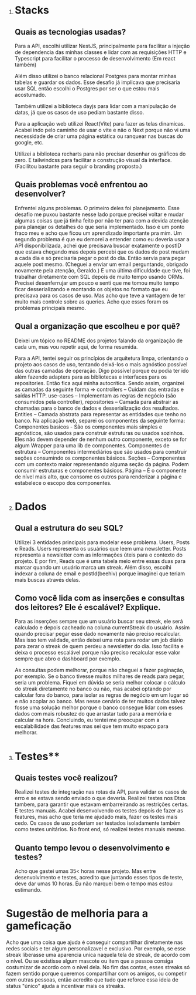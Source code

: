 1.  # **Stacks**

    ## Quais as tecnologias usadas?

    Para a API, escolhi utilizar NestJS, principalmente para facilitar a injeção de dependencia das minhas classes e lidar com as requisições HTTP e Typescript para facilitar o processo de desenvolvimento (Em react também)

    Além disso utilizei o banco relacional Postgres para montar minhas tabelas e guardar os dados. Esse desafio já implicava que precisaria usar SQL então escolhi o Postgres por ser o que estou mais acostumado.

    Também utilizei a biblioteca dayjs para lidar com a manipulação de datas, já que os casos de uso pediam bastante disso.

    Para a aplicação web utilizei React(Vite) para fazer as telas dinamicas. Acabei indo pelo caminho de usar o vite e não o Next porque não vi uma necessidade de criar uma página estática ou ranquear nas buscas do google, etc.

    Utilizei a biblioteca recharts para não precisar desenhar os gráficos do zero. E tailwindcss para facilitar a construção visual da interface. (Facilitou bastante para seguir o branding proposto.)

    ## Quais problemas você enfrentou ao desenvolver?

    Enfrentei alguns problemas. O primeiro deles foi planejamento. Esse desafio me puxou bastante nesse lado porque precisei voltar e mudar algumas coisas que já tinha feito por não ter para com a devida atenção para planejar os detalhes do que seria implementado. Isso é um ponto fraco meu e acho que ficou um aprendizado importante pra mim.
    Um segundo problema é que eu demorei a entender como eu deveria usar a API disponibilizada, achei que precisava buscar exatamente o postID que estava chegando mas depois percebi que os dados do post mudam a cada dia e só precisaria pegar o post do dia. Então servia para pegar aquele post mesmo. (Cheguei a enviar um email perguntando, obrigado novamente pela atenção, Geraldo.)
    E uma última dificuldade que tive, foi trabalhar diretamente com SQL depois de muito tempo usando ORMs. Precisei desenferrujar um pouco e senti que me tomou muito tempo ficar desserializando e montando os objetos no formato que eu precisava para os casos de uso. Mas acho que teve a vantagem de ter muito mais controle sobre as queries.
    Acho que esses foram os problemas principais mesmo.

    ## Qual a organização que escolheu e por quê?

    Deixei um tópico no README dos projetos falando da organização de cada um, mas vou repetir aqui, de forma resumida.

    Para a API, tentei seguir os princípios de arquitetura limpa, orientando o projeto aos casos de uso, tentando deixá-los o mais agnóstico possível das outras camadas de operação. Digo possível porque eu podia ter ido além fazendo adapters para as bibliotecas e interfaces para os repositories. Então fica aqui minha autocrítica. Sendo assim, organizei as camadas da seguinte forma => controllers – Cuidam das entradas e saídas HTTP. use-cases – Implementam as regras de negócio (são consumidos pela controller), repositories – Camada para abstrair as chamadas para o banco de dados e desserialização dos resultados. Entities – Camada abstrata para representar as entidades que tenho no banco.
    Na aplicação web, separei os componentes da seguinte forma: Componentes basicos - São os componentes mais simples e agnósticos, são usados para construir estruturas ou usados sozinhos. Eles não devem depender de nenhum outro componente, exceto se for algum Wrapper para uma lib de componentes. Componentes de estrutura – Componentes intermediários que são usados para construir seções consumindo os componentes básicos. Seções – Componentes com um contexto maior representando alguma seção da página. Podem consumir estruturas e componentes básicos. Página – É o componente de nível mais alto, que consome os outros para renderizar a página e estabelece o escopo dos componentes.

2.  # **Dados**

    ## Qual a estrutura do seu SQL?

    Utilizei 3 entidades principais para modelar esse problema. Users, Posts e Reads. Users representa os usuários que leem uma newsletter. Posts representa a newsletter com as informações úteis para o contexto do projeto. E por fim, Reads que é uma tabela meio entre essas duas para marcar quando um usuário marca um streak. Além disso, escolhi indexar a coluna de email e postId(beehiv) porque imaginei que teriam mais buscas através delas.

    ## Como você lida com as inserções e consultas dos leitores? Ele é escalável? Explique.

    Para as inserções sempre que um usuário buscar seu streak, ele será calculado e depois cacheado na coluna currentStreak do usuário. Assim quando precisar pegar esse dado novamente não preciso recalcular. Mas isso tem validade, então deixei uma rota para rodar um job diário para zerar o streak de quem perdeu a newsletter do dia. Isso facilita e deixa o processo escalável porque não preciso recalcular esse valor sempre que abro o dashboard por exemplo.

    As consultas podem melhorar, porque não cheguei a fazer paginação, por exemplo. Se o banco tivesse muitos milhares de reads para pegar, seria um problema.
    Fiquei em dúvida se seria melhor colocar o cálculo do streak diretamente no banco ou não, mas acabei optando por calcular fora do banco, para isolar as regras de negócio em um lugar só e não acoplar ao banco. Mas nesse cenário de ter muitos dados talvez fosse uma solução melhor porque o banco consegue lidar com esses dados com mais robustez do que arrastar tudo para a memória e calcular na hora.
    Concluindo, eu tentei me preocupar com a escalabilidade das features mas sei que tem muito espaço para melhorar.

3.  # Testes\*\*
    ## Quais testes você realizou?
    Realizei testes de integração nas rotas da API, para validar os casos de erro e se estava sendo enviado o que deveria. Realizei testes nos Dtos tambem, para garantir que estavam embarreirando as restrições certas. E testes manuais. Acabei desenvolvendo os testes depois de fazer as features, mas acho que teria me ajudado mais, fazer os testes mais cedo.
    Os casos de uso poderiam ser testados isoladamente também como testes unitários. No front end, só realizei testes manuais mesmo.
    ## Quanto tempo levou o desenvolvimento e testes?
    Acho que gastei umas 35< horas nesse projeto. Mas entre desenvolvimento e testes, acredito que juntando esses tipos de teste, deve dar umas 10 horas. Eu não marquei bem o tempo mas estou estimando.

# Sugestão de melhoria para a gameficação

Acho que uma coisa que ajuda é conseguir compartilhar diretamente nas redes sociais e ter algum personalizavel e exclusivo. Por exemplo, se esse streak liberasse uma aparencia unica naquela tela de streak, de acordo com o nível. Ou se existisse algum mascote ou item que a pessoa consiga costumizar de acordo com o nível dela. No fim das contas, esses streaks só fazem sentido porque queremos compartilhar com os amigos, ou competir com outras pessoas, então acredito que tudo que reforce essa ideia de status "único" ajuda a incentivar mais os streaks.

